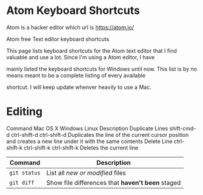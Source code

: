 # Atom Keyboard Shortcuts

Atom is a hacker editor which url is https://atom.io/

Atom free Text editor keyboard shortcuts

This page lists keyboard shortcuts for the Atom text editor that I find valuable and use a lot. Since I'm using a Atom editor, I have 

mainly listed the keyboard shortcuts for Windows until now. This list is by no means meant to be a complete listing of every available 

shortcut. I will keep update whenver heavily to use a Mac.


# Editing

Command	Mac OS X	Windows	Linux	Description
Duplicate Lines	shift-cmd-d	ctrl-shift-d	ctrl-shift-d	Duplicates the line of the current cursor position and creates a new line under it with the same contents
Delete Line	ctrl-shift-k	ctrl-shift-k	ctrl-shift-k	Deletes the current line

| Command | Description |
| --- | --- |
| `git status` | List all *new or modified* files |
| `git diff` | Show file differences that **haven't been** staged |
